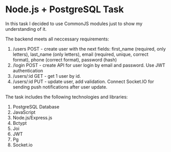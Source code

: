 # Node.js + PostgreSQL Task

In this task I decided to use CommonJS modules just to show my understanding of it.

The backend meets all neccessary requirements:

1. /users POST - create user with the next fields: first_name (required, only letters),
   last_name (only letters), email (required, unique, correct format), phone (correct format),
   password (hash)
2. /login POST - create API for user login by email and password. Use JWT authentication
3. /users/:id GET - get 1 user by id.
4. /users/:id PUT - update user, add validation. Connect Socket.IO for sending push
   notifications after user update.

The task includes the following technologies and libraries:

1. PostgreSQL Database
2. JavaScript
3. Node.js/Express.js
4. Bctypt
5. Joi
6. JWT
7. Pg
8. Socket.io
